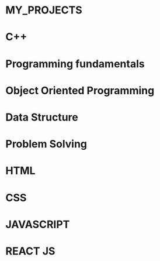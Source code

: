 # MY_PROJECTS
# C++
# Programming fundamentals
# Object Oriented Programming
# Data Structure
# Problem Solving 
# HTML
# CSS
# JAVASCRIPT
# REACT JS

